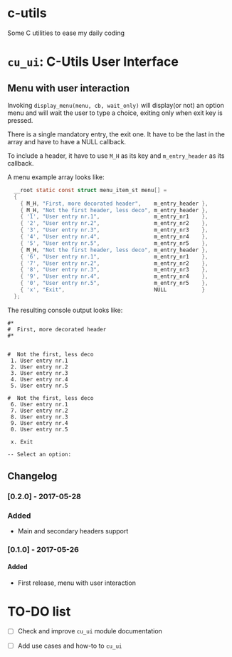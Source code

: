 # c-utils

Some C utilities to ease my daily coding


# `cu_ui`: C-Utils User Interface


## Menu with user interaction

Invoking `display_menu(menu, cb, wait_only)` will display(or not) an option menu and will wait the user to type a choice, exiting only when exit key is pressed.

There is a single mandatory entry, the exit one. It have to be the last in the array and have to have a NULL callback.

To include a header, it have to use `M_H` as its key and `m_entry_header` as its callback.

A menu example array looks like:

```C
  __root static const struct menu_item_st menu[] =
  {
    { M_H, "First, more decorated header",    m_entry_header },
    { M_H, "Not the first header, less deco", m_entry_header },
    { '1', "User entry nr.1",                 m_entry_nr1    },
    { '2', "User entry nr.2",                 m_entry_nr2    },
    { '3', "User entry nr.3",                 m_entry_nr3    },
    { '4', "User entry nr.4",                 m_entry_nr4    },
    { '5', "User entry nr.5",                 m_entry_nr5    },
    { M_H, "Not the first header, less deco", m_entry_header },
    { '6', "User entry nr.1",                 m_entry_nr1    },
    { '7', "User entry nr.2",                 m_entry_nr2    },
    { '8', "User entry nr.3",                 m_entry_nr3    },
    { '9', "User entry nr.4",                 m_entry_nr4    },
    { '0', "User entry nr.5",                 m_entry_nr5    },
    { 'x', "Exit",                            NULL           }
  };
```

The resulting console output looks like:

```
#*
#  First, more decorated header
#*


#  Not the first, less deco
 1. User entry nr.1
 2. User entry nr.2
 3. User entry nr.3
 4. User entry nr.4
 5. User entry nr.5

#  Not the first, less deco
 6. User entry nr.1
 7. User entry nr.2
 8. User entry nr.3
 9. User entry nr.4
 0. User entry nr.5

 x. Exit

-- Select an option:
```


## Changelog

### [0.2.0] - 2017-05-28

### Added

- Main and secondary headers support


### [0.1.0] - 2017-05-26

#### Added

- First release, menu with user interaction


# TO-DO list

- [ ] Check and improve `cu_ui` module documentation
- [ ] Add use cases and how-to to `cu_ui`

